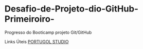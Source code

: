 # Desafio-de-Projeto-dio-GitHub-Primeiroiro-
Progresso do Booticamp projeto Git/GitHub

Links Úteis 
[PORTUGOL STUDIO](http://lite.acad.univali.br/portugol/)

